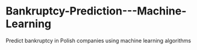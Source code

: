 # Bankruptcy-Prediction---Machine-Learning
Predict bankruptcy in Polish companies using machine learning algorithms
